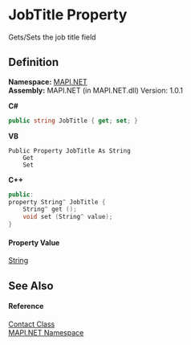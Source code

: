 # JobTitle Property


Gets/Sets the job title field



## Definition
**Namespace:** <a href="N_MAPI_NET.md">MAPI.NET</a>  
**Assembly:** MAPI.NET (in MAPI.NET.dll) Version: 1.0.1

**C#**
``` C#
public string JobTitle { get; set; }
```
**VB**
``` VB
Public Property JobTitle As String
	Get
	Set
```
**C++**
``` C++
public:
property String^ JobTitle {
	String^ get ();
	void set (String^ value);
}
```



#### Property Value
<a href="https://learn.microsoft.com/dotnet/api/system.string" target="_blank" rel="noopener noreferrer">String</a>

## See Also


#### Reference
<a href="T_MAPI_NET_Contact.md">Contact Class</a>  
<a href="N_MAPI_NET.md">MAPI.NET Namespace</a>  
